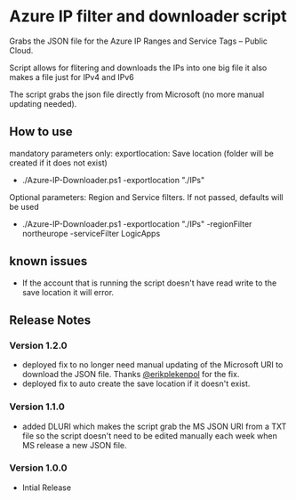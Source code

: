 # Azure IP filter and downloader script
Grabs the JSON file for the Azure IP Ranges and Service Tags – Public Cloud.

Script allows for flitering and downloads the IPs into one big file it also makes a file just for IPv4 and IPv6

The script grabs the json file directly from Microsoft (no more manual updating needed).

## How to use
mandatory parameters only: exportlocation: Save location (folder will be created if it does not exist)
* ./Azure-IP-Downloader.ps1 -exportlocation "./IPs" 

Optional parameters: Region and Service filters. If not passed, defaults will be used
* ./Azure-IP-Downloader.ps1 -exportlocation "./IPs" -regionFilter northeurope -serviceFilter LogicApps

## known issues
* If the account that is running the script doesn't have read write to the save location it will error.

## Release Notes

### Version 1.2.0
* deployed fix to no longer need manual updating of the Microsoft URI to download the JSON file. Thanks [@erikplekenpol](https://github.com/erikplekenpol) for the fix.
* deployed fix to auto create the save location if it doesn't exist.

### Version 1.1.0
* added DLURI which makes the script grab the MS JSON URI from a TXT file so the script doesn't need to be edited manually each week when MS release a new JSON file.

### Version 1.0.0
* Intial Release
